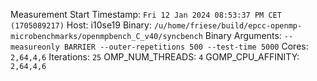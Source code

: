 Measurement Start Timestamp: `Fri 12 Jan 2024 08:53:37 PM CET (1705089217)`
Host: i10se19
Binary: `/u/home/friese/build/epcc-openmp-microbenchmarks/openmpbench_C_v40/syncbench`
Binary Arguments: `--measureonly BARRIER --outer-repetitions 500 --test-time 5000`
Cores: `2,64,4,6`
Iterations: `25`
OMP_NUM_THREADS: `4`
GOMP_CPU_AFFINITY: `2,64,4,6`
